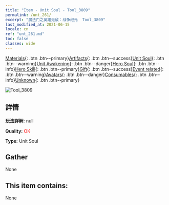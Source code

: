 ```yaml
---
title: "Item - Unit Soul - Tool_3809"
permalink: /unt_261/
excerpt: "魔法门之英雄无敌：战争纪元  Tool_3809"
last_modified_at: 2021-06-15
locale: cn
ref: "unt_261.md"
toc: false
classes: wide
---
```

 [Materials](/ItemsCN/){: .btn .btn--primary}[Artifacts](/ItemsCN/Artifacts/){: .btn .btn--success}[Unit Soul](/ItemsCN/UnitSoul/){: .btn .btn--warning}[Unit Awakening](/ItemsCN/UnitAwakening/){: .btn .btn--danger}[Hero Soul](/ItemsCN/HeroSoul/){: .btn .btn--info}[Hero Skill](/ItemsCN/HeroSkill/){: .btn .btn--primary}[Gift](/ItemsCN/Gift/){: .btn .btn--success}[Event related](/ItemsCN/Events/){: .btn .btn--warning}[Avatars](/ItemsCN/Avatars/){: .btn .btn--danger}[Consumables](/ItemsCN/Consumables/){: .btn .btn--info}[Unknown](/ItemsCN/Unknown/){: .btn .btn--primary}

 ![Tool_3809](/images/u/ti_baihu.jpg)

## 詳情
 **玩法詳解:** null

 **Quality:** <span style="color: #FF0000">OK</span>

 **Type:** Unit Soul

## Gather

  None

## This item contains:

  None

